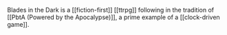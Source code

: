 Blades in the Dark is a [[fiction-first]] [[ttrpg]] following in the tradition of [[PbtA (Powered by the Apocalypse)]], a prime example of a [[clock-driven game]].